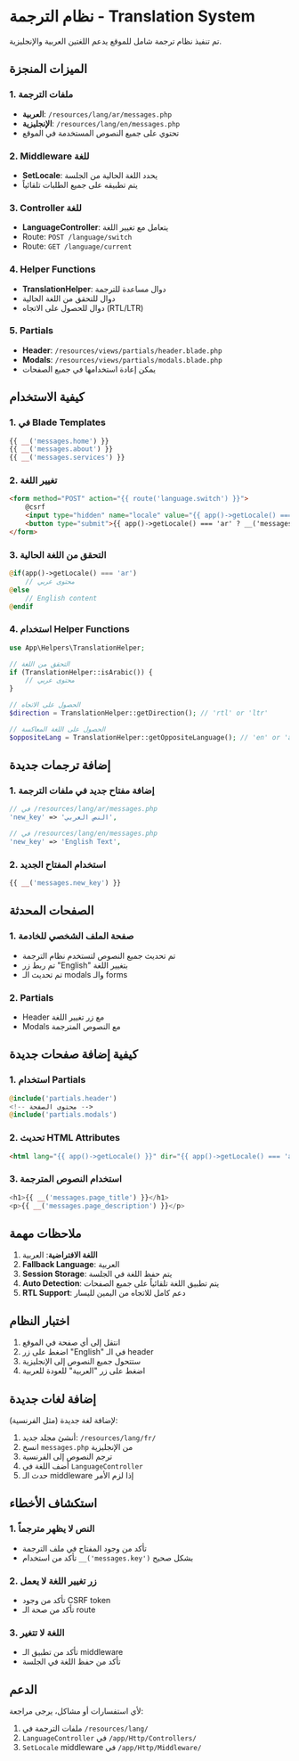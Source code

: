 # نظام الترجمة - Translation System

تم تنفيذ نظام ترجمة شامل للموقع يدعم اللغتين العربية والإنجليزية.

## الميزات المنجزة

### 1. ملفات الترجمة
- **العربية**: `/resources/lang/ar/messages.php`
- **الإنجليزية**: `/resources/lang/en/messages.php`
- تحتوي على جميع النصوص المستخدمة في الموقع

### 2. Middleware للغة
- **SetLocale**: يحدد اللغة الحالية من الجلسة
- يتم تطبيقه على جميع الطلبات تلقائياً

### 3. Controller للغة
- **LanguageController**: يتعامل مع تغيير اللغة
- Route: `POST /language/switch`
- Route: `GET /language/current`

### 4. Helper Functions
- **TranslationHelper**: دوال مساعدة للترجمة
- دوال للتحقق من اللغة الحالية
- دوال للحصول على الاتجاه (RTL/LTR)

### 5. Partials
- **Header**: `/resources/views/partials/header.blade.php`
- **Modals**: `/resources/views/partials/modals.blade.php`
- يمكن إعادة استخدامها في جميع الصفحات

## كيفية الاستخدام

### 1. في Blade Templates
```php
{{ __('messages.home') }}
{{ __('messages.about') }}
{{ __('messages.services') }}
```

### 2. تغيير اللغة
```html
<form method="POST" action="{{ route('language.switch') }}">
    @csrf
    <input type="hidden" name="locale" value="{{ app()->getLocale() === 'ar' ? 'en' : 'ar' }}">
    <button type="submit">{{ app()->getLocale() === 'ar' ? __('messages.english') : __('messages.arabic') }}</button>
</form>
```

### 3. التحقق من اللغة الحالية
```php
@if(app()->getLocale() === 'ar')
    // محتوى عربي
@else
    // English content
@endif
```

### 4. استخدام Helper Functions
```php
use App\Helpers\TranslationHelper;

// التحقق من اللغة
if (TranslationHelper::isArabic()) {
    // محتوى عربي
}

// الحصول على الاتجاه
$direction = TranslationHelper::getDirection(); // 'rtl' or 'ltr'

// الحصول على اللغة المعاكسة
$oppositeLang = TranslationHelper::getOppositeLanguage(); // 'en' or 'ar'
```

## إضافة ترجمات جديدة

### 1. إضافة مفتاح جديد في ملفات الترجمة
```php
// في /resources/lang/ar/messages.php
'new_key' => 'النص العربي',

// في /resources/lang/en/messages.php
'new_key' => 'English Text',
```

### 2. استخدام المفتاح الجديد
```php
{{ __('messages.new_key') }}
```

## الصفحات المحدثة

### 1. صفحة الملف الشخصي للخادمة
- تم تحديث جميع النصوص لتستخدم نظام الترجمة
- تم ربط زر "English" بتغيير اللغة
- تم تحديث الـ modals والـ forms

### 2. Partials
- Header مع زر تغيير اللغة
- Modals مع النصوص المترجمة

## كيفية إضافة صفحات جديدة

### 1. استخدام Partials
```php
@include('partials.header')
<!-- محتوى الصفحة -->
@include('partials.modals')
```

### 2. تحديث HTML Attributes
```html
<html lang="{{ app()->getLocale() }}" dir="{{ app()->getLocale() === 'ar' ? 'rtl' : 'ltr' }}">
```

### 3. استخدام النصوص المترجمة
```php
<h1>{{ __('messages.page_title') }}</h1>
<p>{{ __('messages.page_description') }}</p>
```

## ملاحظات مهمة

1. **اللغة الافتراضية**: العربية
2. **Fallback Language**: العربية
3. **Session Storage**: يتم حفظ اللغة في الجلسة
4. **Auto Detection**: يتم تطبيق اللغة تلقائياً على جميع الصفحات
5. **RTL Support**: دعم كامل للاتجاه من اليمين لليسار

## اختبار النظام

1. انتقل إلى أي صفحة في الموقع
2. اضغط على زر "English" في الـ header
3. ستتحول جميع النصوص إلى الإنجليزية
4. اضغط على زر "العربية" للعودة للعربية

## إضافة لغات جديدة

لإضافة لغة جديدة (مثل الفرنسية):

1. أنشئ مجلد جديد: `/resources/lang/fr/`
2. انسخ `messages.php` من الإنجليزية
3. ترجم النصوص إلى الفرنسية
4. أضف اللغة في `LanguageController`
5. حدث الـ middleware إذا لزم الأمر

## استكشاف الأخطاء

### 1. النص لا يظهر مترجماً
- تأكد من وجود المفتاح في ملف الترجمة
- تأكد من استخدام `__('messages.key')` بشكل صحيح

### 2. زر تغيير اللغة لا يعمل
- تأكد من وجود CSRF token
- تأكد من صحة الـ route

### 3. اللغة لا تتغير
- تأكد من تطبيق الـ middleware
- تأكد من حفظ اللغة في الجلسة

## الدعم

لأي استفسارات أو مشاكل، يرجى مراجعة:
1. ملفات الترجمة في `/resources/lang/`
2. `LanguageController` في `/app/Http/Controllers/`
3. `SetLocale` middleware في `/app/Http/Middleware/`
